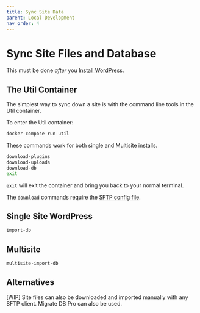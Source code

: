 ```yaml
---
title: Sync Site Data
parent: Local Development
nav_order: 4
---
```


# Sync Site Files and Database
This must be done _after_ you [Install WordPress](start-wordpress).

## The Util Container
The simplest way to sync down a site is with the command line tools in the Util container.

To enter the Util container:
```bash
docker-compose run util
```

These commands work for both single and Multisite installs.
```sh
download-plugins
download-uploads
download-db
exit
```

`exit` will exit the container and bring you back to your normal terminal.

The `download` commands require the [SFTP config file](sftp-config).

## Single Site WordPress
```sh
import-db
```

## Multisite
```sh
multisite-import-db
```

## Alternatives
[WIP] Site files can also be downloaded and imported manually with any SFTP client. Migrate DB Pro can also be used.
